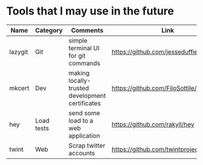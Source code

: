 # Tools that I may use in the future

| Name    | Category   | Comments                                        | Link                                     |
|---------|:-----------|-------------------------------------------------|------------------------------------------|
| lazygit | Git        | simple terminal UI for git commands             | https://github.com/jesseduffield/lazygit |
| mkcert  | Dev        | making locally-trusted development certificates | https://github.com/FiloSottile/mkcert    |
| hey     | Load tests | send some load to a web application             | https://github.com/rakyll/hey            |
| twint   | Web        | Scrap twitter accounts                          | https://github.com/twintproject/twint    |
